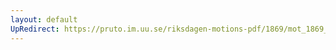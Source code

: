 ```yaml
---
layout: default
UpRedirect: https://pruto.im.uu.se/riksdagen-motions-pdf/1869/mot_1869__ak__165/mot_1869__ak__165-002.pdf
---
```

